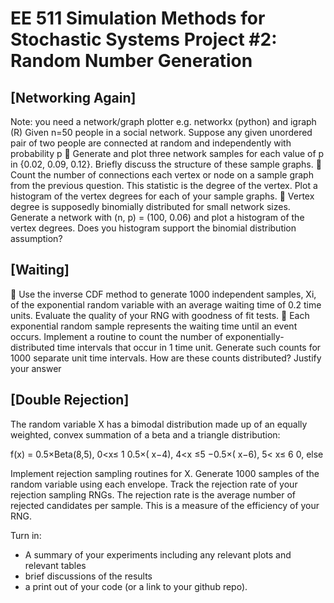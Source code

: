 EE 511 Simulation Methods for Stochastic Systems Project #2: Random Number Generation
==========================================================================================

[Networking Again]
---------------------
Note: you need a network/graph plotter e.g. networkx (python) and igraph (R)
Given n=50 people in a social network. Suppose any given unordered pair of two people are
connected at random and independently with probability p
 Generate and plot three network samples for each value of p in {0.02, 0.09, 0.12}.
Briefly discuss the structure of these sample graphs.
 Count the number of connections each vertex or node on a sample graph from the
previous question. This statistic is the degree of the vertex. Plot a histogram of the
vertex degrees for each of your sample graphs.
 Vertex degree is supposedly binomially distributed for small network sizes.
Generate a network with (n, p) = (100, 0.06) and plot a histogram of the vertex
degrees. Does you histogram support the binomial distribution assumption?

[Waiting]
-----------
 Use the inverse CDF method to generate 1000 independent samples, Xi, of the exponential
random variable with an average waiting time of 0.2 time units. Evaluate the quality of your
RNG with goodness of fit tests.
 Each exponential random sample represents the waiting time until an event occurs. Implement a
routine to count the number of exponentially-distributed time intervals that occur in 1 time unit.
Generate such counts for 1000 separate unit time intervals. How are these counts distributed?
Justify your answer

[Double Rejection]
---------------------
The random variable X has a bimodal distribution made up of an equally weighted, convex summation of
a beta and a triangle distribution:

f(x) =   0.5×Beta(8,5),  0<x≤ 1
         0.5×( x−4),   4<x ≤5
         −0.5×( x−6),   5< x≤ 6
         0,  else

Implement rejection sampling routines for X. Generate 1000 samples of the random variable using each
envelope. Track the rejection rate of your rejection sampling RNGs. The rejection rate is the average
number of rejected candidates per sample. This is a measure of the efficiency of your RNG.


Turn in:
- A summary of your experiments including any relevant plots and relevant tables
- brief discussions of the results
- a print out of your code (or a link to your github repo).
